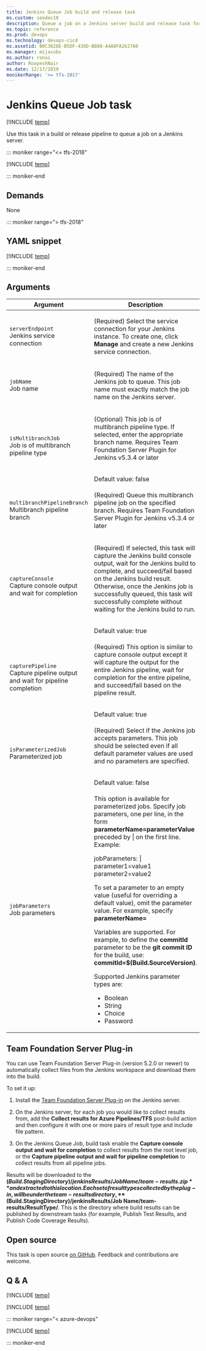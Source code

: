 ```yaml
---
title: Jenkins Queue Job build and release task
ms.custom: seodec18
description: Queue a job on a Jenkins server build and release task for Azure Pipelines and Team Foundation Server (TFS)
ms.topic: reference
ms.prod: devops
ms.technology: devops-cicd
ms.assetid: B0C3028E-B5DF-436D-B888-A4A8FA2627A0
ms.manager: mijacobs
ms.author: ronai
author: RoopeshNair
ms.date: 12/17/2019
monikerRange: '>= tfs-2017'
---
```


# Jenkins Queue Job task

[!INCLUDE [temp](../../_shared/version-tfs-2017-rtm.md)]

Use this task in a build or release pipeline to queue a job on a Jenkins server.

::: moniker range="<= tfs-2018"

[!INCLUDE [temp](../../_shared/concept-rename-note.md)]

::: moniker-end

## Demands

None

::: moniker range="> tfs-2018"

## YAML snippet

[!INCLUDE [temp](../_shared/yaml/JenkinsQueueJobV2.md)]

::: moniker-end

## Arguments

<table>
   <thead>
      <tr>
         <th>Argument</th>
         <th>Description</th>
      </tr>
   </thead>
   <tr>
      <td><code>serverEndpoint</code><br/>Jenkins service connection</td>
      <td>
         <p>(Required) Select the service connection for your Jenkins instance.  To create one, click <strong>Manage</strong> and create a new Jenkins service connection.</p>
      </td>
   </tr>
   <tr>
      <td><code>jobName</code><br/>Job name</td>
      <td>
         <p>(Required) The name of the Jenkins job to queue.  This job name must exactly match the job name on the Jenkins server.</p>
      </td>
   </tr>
   <tr>
      <td><code>isMultibranchJob</code><br/>Job is of multibranch pipeline type</td>
      <td>
         <p>(Optional) This job is of multibranch pipeline type.  If selected, enter the appropriate branch name. Requires Team Foundation Server Plugin for Jenkins v5.3.4 or later</p><br/>Default value: false
      </td>
   </tr>
   <tr>
      <td><code>multibranchPipelineBranch</code><br/>Multibranch pipeline branch</td>
      <td>
         <p>(Required) Queue this multibranch pipeline job on the specified branch. Requires Team Foundation Server Plugin for Jenkins v5.3.4 or later</p>
      </td>
   </tr>
   <tr>
      <td><code>captureConsole</code><br/>Capture console output and wait for completion</td>
      <td>
         <p>(Required) If selected, this task will capture the Jenkins build console output, wait for the Jenkins build to complete, and succeed/fail based on the Jenkins build result.  Otherwise, once the Jenkins job is successfully queued, this task will successfully complete without waiting for the Jenkins build to run.</p><br/>Default value: true
      </td>
   </tr>
   <tr>
      <td><code>capturePipeline</code><br/>Capture pipeline output and wait for pipeline completion</td>
      <td>
         <p>(Required) This option is similar to capture console output except it will capture the output for the entire Jenkins pipeline, wait for completion for the entire pipeline, and succeed/fail based on the pipeline result.</p><br/>Default value: true
      </td>
   </tr>
   <tr>
      <td><code>isParameterizedJob</code><br/>Parameterized job</td>
      <td>
         <p>(Required) Select if the Jenkins job accepts parameters. This job should be selected even if all default parameter values are used and no parameters are specified.</p><br/>Default value: false
      </td>
   </tr>
   <tr>
      <td><code>jobParameters</code><br/>Job parameters</td>
      <td>
         <p>This option is available for parameterized jobs. Specify job parameters, one per line, in the form <b>parameterName=parameterValue</b> preceded by | on the first line. Example:
         <p>jobParameters: | </br>
            parameter1=value1 </br>
            parameter2=value2 </br>
         </p>
         <p>To set a parameter to an empty value (useful for overriding a default value), omit the parameter value. For example, specify <b>parameterName=</b></p>
         <p>Variables are supported. For example, to define the <b>commitId</b> parameter to be the <b>git commit ID</b> for the build, use: <b>commitId=$(Build.SourceVersion)</b>.</p>
         <p>Supported Jenkins parameter types are:
            <ul>
              <li>Boolean</li>
              <li>String</li>
              <li>Choice</li>
              <li>Password</li></ul>
              </p>
       </td>
   </tr>
</table>

## Team Foundation Server Plug-in

You can use Team Foundation Server Plug-in (version 5.2.0 or newer) to automatically collect files from the Jenkins workspace and download them into the build.

To set it up:

1. Install the [Team Foundation Server Plug-in](https://wiki.jenkins-ci.org/display/JENKINS/Team+Foundation+Server+Plugin) on the Jenkins server.

2. On the Jenkins server, for each job you would like to collect results from, add the **Collect results for Azure Pipelines/TFS** post-build action and then configure it with one or more pairs of result type and include file pattern.

3. On the Jenkins Queue Job, build task enable the **Capture console output and wait for completion** to collect results from the root level job, or the **Capture pipeline output and wait for pipeline completion** to collect results from all pipeline jobs. 

Results will be downloaded to the **$(Build.StagingDirectory)/jenkinsResults/Job Name/team-results.zip** and extracted to this location. Each set of result types collected by the plug-in, will be under the team-results directory, **$(Build.StagingDirectory)/jenkinsResults/Job Name/team-results/ResultType/**. This is the directory where build results can be published by downstream tasks (for example, Publish Test Results, and Publish Code Coverage Results).                 

## Open source

This task is open source [on GitHub](https://github.com/Microsoft/azure-pipelines-tasks). Feedback and contributions are welcome.

## Q & A
<!-- BEGINSECTION class="md-qanda" -->

[!INCLUDE [temp](../_shared/build-step-common-qa.md)]

[!INCLUDE [temp](../../_shared/qa-agents.md)]

::: moniker range="< azure-devops"

[!INCLUDE [temp](../../_shared/qa-versions.md)]

::: moniker-end

<!-- ENDSECTION -->
